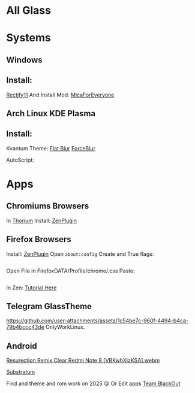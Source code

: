 # All Glass
# Systems 
## Windows
## Install:
[Rectify11](https://github.com/Rectify11/Installer)
And Install Mod: [MicaForEveryone](https://github.com/MicaForEveryone/MicaForEveryone)



## Arch Linux KDE Plasma
## Install:
Kvantum Theme: [Flat Blur](https://www.pling.com/p/1326672/)
[ForceBlur](https://github.com/taj-ny/kwin-effects-forceblur) 

AutoScript:

# Apps
## Chromiums Browsers
In [Thorium]() Install: [ZenPlugin](https://github.com/weskerty/zeninternet-chromium)



## Firefox Browsers
Install: [ZenPlugin](https://addons.mozilla.org/en-US/firefox/addon/zen-internet/)
Open `about:config`
Create and True flags:
```

```
Open File in FirefoxDATA/Profile/chrome/.css
Paste:

```

```

In Zen: [Tutorial Here]()


## Telegram GlassTheme
https://github.com/user-attachments/assets/1c54be7c-960f-4494-b4ca-79b4bccc43de
OnlyWorkLinux.


## Android

[Resurection Remix Clear Redmi Note 8 [VBKwhXizKSA].webm](https://github.com/user-attachments/assets/b119f80c-9357-443d-917b-e651802a00b0)

[Substratum](https://play.google.com/store/apps/details?id=projekt.substratum.lite) 

Find and theme and rom work on 2025 😢
Or Edit apps [Team BlackOut](https://web.archive.org/web/20150212231255/http://www.designrifts.com/teamblackedoutapp/tutorials)



